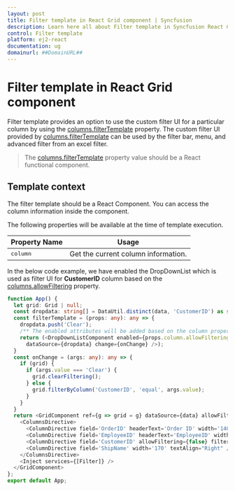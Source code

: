 ```yaml
---
layout: post
title: Filter template in React Grid component | Syncfusion
description: Learn here all about Filter template in Syncfusion React Grid component of Syncfusion Essential JS 2 and more.
control: Filter template 
platform: ej2-react
documentation: ug
domainurl: ##DomainURL##
---
```


# Filter template in React Grid component

Filter template provides an option to use the custom filter UI for a particular column by using the [columns.filterTemplate](https://ej2.syncfusion.com/angular/documentation/api/grid/column/#filtertemplate) property. The custom filter UI provided by [columns.filterTemplate](https://ej2.syncfusion.com/angular/documentation/api/grid/column/#filtertemplate) can be used by the filter bar, menu, and advanced filter from an excel filter.

> The [columns.filterTemplate](https://ej2.syncfusion.com/angular/documentation/api/grid/column/#filtertemplate) property value should be a React functional component.

## Template context

The filter template should be a React Component. You can access the column information inside the component.

The following properties will be available at the time of template execution.

| Property Name | Usage |
|---------------|--------|
| <kbd>column</kbd> | Get the current column information.|

In the below code example, we have enabled the DropDownList which is used as filter UI for **CustomerID** column based on the [columns.allowFiltering](https://ej2.syncfusion.com/angular/documentation/api/grid/column/#allowfiltering) property.

```typescript
function App() {
  let grid: Grid | null;
  const dropdata: string[] = DataUtil.distinct(data, 'CustomerID') as string[];
  const filterTemplate = (props: any): any => {
    dropdata.push('Clear');
    /** The enabled attributes will be added based on the column property. */
    return (<DropDownListComponent enabled={props.column.allowFiltering} id={props.column.field} popupHeight='250px'
      dataSource={dropdata} change={onChange} />);
  }
  const onChange = (args: any): any => {
    if (grid) {
      if (args.value === 'Clear') {
        grid.clearFiltering();
      } else {
        grid.filterByColumn('CustomerID', 'equal', args.value);
      }
    }
  }
  return <GridComponent ref={g => grid = g} dataSource={data} allowFiltering={true} >
    <ColumnsDirective>
      <ColumnDirective field='OrderID' headerText='Order ID' width='140' textAlign="Right" />
      <ColumnDirective field='EmployeeID' headerText='EmployeeID' width='140' textAlign="Right" />
      <ColumnDirective field='CustomerID' allowFiltering={false} filterTemplate={filterTemplate} width='140' />
      <ColumnDirective field='ShipName' width='170' textAlign="Right" />
    </ColumnsDirective>
    <Inject services={[Filter]} />
  </GridComponent>
};
export default App;
```
